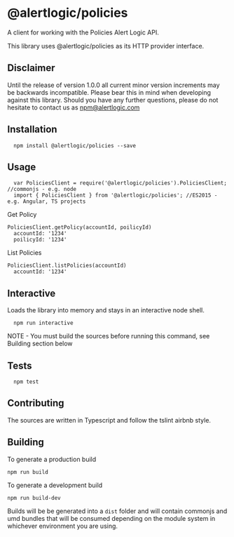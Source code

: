   @alertlogic/policies
=========

A client for working with the Policies Alert Logic API.

This library uses @alertlogic/policies as its HTTP provider interface.

## Disclaimer

Until the release of version 1.0.0 all current minor version increments may be backwards incompatible. Please bear this in mind when developing against this library. Should you have any further questions, please do not hesitate to contact us as [npm@alertlogic.com](mailto:npm@alertlogic.com)

## Installation

      npm install @alertlogic/policies --save

## Usage

      var PoliciesClient = require('@alertlogic/policies').PoliciesClient; //commonjs - e.g. node
      import { PoliciesClient } from '@alertlogic/policies'; //ES2015 - e.g. Angular, TS projects

  Get Policy

    PoliciesClient.getPolicy(accountId, poilicyId)
      accountId: '1234'
      poilicyId: '1234'
  
  List Policies

    PoliciesClient.listPolicies(accountId)
      accountId: '1234'     

## Interactive

  Loads the library into memory and stays in an interactive node shell.
  
      npm run interactive

  NOTE - You must build the sources before running this command, see Building section below

## Tests

      npm test

## Contributing

The sources are written in Typescript and follow the tslint airbnb style.

## Building

To generate a production build

    npm run build

To generate a development build

    npm run build-dev

Builds will be be generated into a `dist` folder and will contain commonjs and umd bundles that will be consumed depending on the module system in whichever environment you are using.